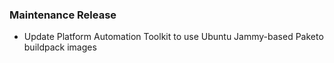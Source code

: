 ### Maintenance Release
- Update Platform Automation Toolkit to use Ubuntu Jammy-based Paketo buildpack images